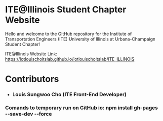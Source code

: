 # ITE@Illinois Student Chapter Website
Hello and welcome to the GitHub repository for the Institute of Transportation Engineers (ITE) University of Illinois at Urbana-Champaign Student Chapter!

ITE@Illinois Website Link: https://lotlouischoitslab.github.io/lotlouischoitslab/ITE_ILLINOIS


# Contributors

- ### Louis Sungwoo Cho (ITE Front-End Developer)


### Comands to temporary run on GitHub io: npm install gh-pages --save-dev --force 
